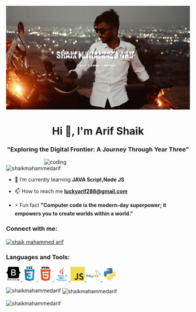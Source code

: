 ![logo](https://github.com/shaikMahammedarif/shaikMahammedarif/blob/main/Mint%20Green%20Signature%20Beauty%20Lifestyle%20Travel%20Fashion%20Vlog%20Youtube%20Banner.jpg)
<h1 align="center">Hi 👋, I'm Arif Shaik</h1>
<h3 align="center">"Exploring the Digital Frontier: A Journey Through Year Three"</h3>

<img align="right" alt="coding" width="400" src="https://camo.githubusercontent.com/a4c584bce1c41271485d28f92aaf9f581b3c88b68ca723b6edfd58b4ba988c2b/68747470733a2f2f63646e2e6472696262626c652e636f6d2f75736572732f313138373833362f73637265656e73686f74732f363533393432392f70726f6772616d65722e676966">

<p align="left"> <img src="https://komarev.com/ghpvc/?username=shaikmahammedarif&label=Profile%20views&color=0e75b6&style=flat" alt="shaikmahammedarif" /> </p>

- 🌱 I’m currently learning **JAVA Script,Node JS**

- 📫 How to reach me **luckyarif288@gmail.com**

- ⚡ Fun fact **"Computer code is the modern-day superpower; it empowers you to create worlds within a world."**

<h3 align="left">Connect with me:</h3>
<p align="left">
<a href="[https://linkedin.com/in/shaik mahammed arif](https://www.linkedin.com/in/shaik-mahammad-arif-627048233/)" target="blank"><img align="center" src="https://raw.githubusercontent.com/rahuldkjain/github-profile-readme-generator/master/src/images/icons/Social/linked-in-alt.svg" alt="shaik mahammed arif" height="30" width="40" /></a>
</p>

<h3 align="left">Languages and Tools:</h3>
<p align="left"> <a href="https://getbootstrap.com" target="_blank" rel="noreferrer"> <img src="https://raw.githubusercontent.com/devicons/devicon/master/icons/bootstrap/bootstrap-plain-wordmark.svg" alt="bootstrap" width="40" height="40"/> </a> <a href="https://www.w3schools.com/css/" target="_blank" rel="noreferrer"> <img src="https://raw.githubusercontent.com/devicons/devicon/master/icons/css3/css3-original-wordmark.svg" alt="css3" width="40" height="40"/> </a> <a href="https://www.w3.org/html/" target="_blank" rel="noreferrer"> <img src="https://raw.githubusercontent.com/devicons/devicon/master/icons/html5/html5-original-wordmark.svg" alt="html5" width="40" height="40"/> </a> <a href="https://www.java.com" target="_blank" rel="noreferrer"> <img src="https://raw.githubusercontent.com/devicons/devicon/master/icons/java/java-original.svg" alt="java" width="40" height="40"/> </a> <a href="https://developer.mozilla.org/en-US/docs/Web/JavaScript" target="_blank" rel="noreferrer"> <img src="https://raw.githubusercontent.com/devicons/devicon/master/icons/javascript/javascript-original.svg" alt="javascript" width="40" height="40"/> </a> <a href="https://www.mysql.com/" target="_blank" rel="noreferrer"> <img src="https://raw.githubusercontent.com/devicons/devicon/master/icons/mysql/mysql-original-wordmark.svg" alt="mysql" width="40" height="40"/> </a> <a href="https://www.python.org" target="_blank" rel="noreferrer"> <img src="https://raw.githubusercontent.com/devicons/devicon/master/icons/python/python-original.svg" alt="python" width="40" height="40"/> </a> </p>

<p><img align="left" src="https://github-readme-stats.vercel.app/api/top-langs?username=shaikmahammedarif&show_icons=true&locale=en&layout=compact" alt="shaikmahammedarif" /></p>

<p>&nbsp;<img align="center" src="https://github-readme-stats.vercel.app/api?username=shaikmahammedarif&show_icons=true&locale=en" alt="shaikmahammedarif" /></p>

<p><img align="center" src="https://github-readme-streak-stats.herokuapp.com/?user=shaikmahammedarif&" alt="shaikmahammedarif" /></p>
